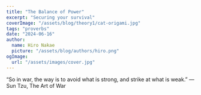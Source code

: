 ```yaml
---
title: "The Balance of Power"
excerpt: "Securing your survival"
coverImage: "/assets/blog/theory1/cat-origami.jpg"
tags: "proverbs"
date: "2024-06-16"
author:
  name: Hiro Nakae
  picture: "/assets/blog/authors/hiro.png"
ogImage:
  url: "/assets/images/cover.jpg"
---
```


“So in war, the way is to avoid what is strong, and strike at what is weak.”
― Sun Tzu, The Art of War
